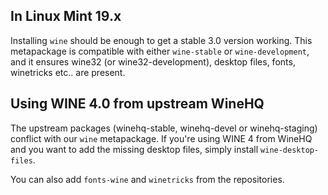 
In Linux Mint 19.x
------------------

Installing `wine` should be enough to get a stable 3.0 version working. This metapackage is compatible with either `wine-stable` or `wine-development`, and it ensures wine32 (or wine32-development), desktop files, fonts, winetricks etc.. are present.

Using WINE 4.0 from upstream WineHQ
-----------------------------------

The upstream packages (winehq-stable, winehq-devel or winehq-staging) conflict with our `wine` metapackage. If you're using WINE 4 from WineHQ and you want to add the missing desktop files, simply install `wine-desktop-files`.

You can also add `fonts-wine` and `winetricks` from the repositories.
